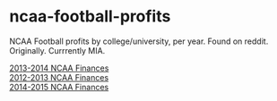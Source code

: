 ncaa-football-profits
=====================

NCAA Football profits by college/university, per year. Found on reddit. Originally. Currrently MIA.  

[2013-2014 NCAA Finances](http://web.archive.org/web/20150408003330/http://sports.usatoday.com/ncaa/finances/)  
[2012-2013 NCAA Finances](http://web.archive.org/web/20150320014707/http://sports.usatoday.com/ncaa/finances/)  
[2014-2015 NCAA Finances](http://web.archive.org/web/20161202075941/http://sports.usatoday.com/ncaa/finances/)

